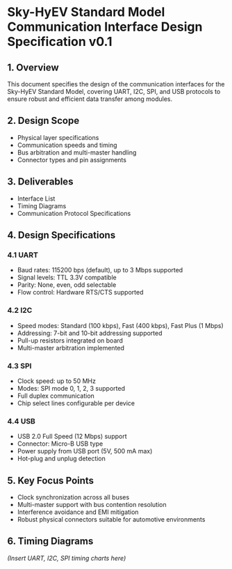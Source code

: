 # Sky-HyEV Standard Model Communication Interface Design Specification v0.1

## 1. Overview  
This document specifies the design of the communication interfaces for the Sky-HyEV Standard Model, covering UART, I2C, SPI, and USB protocols to ensure robust and efficient data transfer among modules.

## 2. Design Scope  
- Physical layer specifications  
- Communication speeds and timing  
- Bus arbitration and multi-master handling  
- Connector types and pin assignments

## 3. Deliverables  
- Interface List  
- Timing Diagrams  
- Communication Protocol Specifications

## 4. Design Specifications

### 4.1 UART  
- Baud rates: 115200 bps (default), up to 3 Mbps supported  
- Signal levels: TTL 3.3V compatible  
- Parity: None, even, odd selectable  
- Flow control: Hardware RTS/CTS supported

### 4.2 I2C  
- Speed modes: Standard (100 kbps), Fast (400 kbps), Fast Plus (1 Mbps)  
- Addressing: 7-bit and 10-bit addressing supported  
- Pull-up resistors integrated on board  
- Multi-master arbitration implemented

### 4.3 SPI  
- Clock speed: up to 50 MHz  
- Modes: SPI mode 0, 1, 2, 3 supported  
- Full duplex communication  
- Chip select lines configurable per device

### 4.4 USB  
- USB 2.0 Full Speed (12 Mbps) support  
- Connector: Micro-B USB type  
- Power supply from USB port (5V, 500 mA max)  
- Hot-plug and unplug detection

## 5. Key Focus Points  
- Clock synchronization across all buses  
- Multi-master support with bus contention resolution  
- Interference avoidance and EMI mitigation  
- Robust physical connectors suitable for automotive environments

## 6. Timing Diagrams  
*(Insert UART, I2C, SPI timing charts here)*
